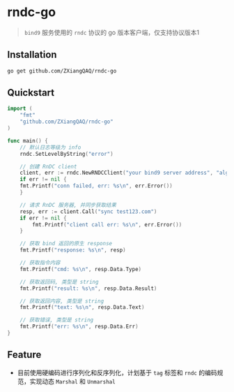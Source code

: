 # rndc-go

> `bind9` 服务使用的 `rndc` 协议的 go 版本客户端，仅支持协议版本1

## Installation

```bash
go get github.com/ZXiangQAQ/rndc-go
```

## Quickstart

```go
import (
	"fmt"
	"github.com/ZXiangQAQ/rndc-go"
)

func main() {
	// 默认日志等级为 info
	rndc.SetLevelByString("error")

	// 创建 RnDC client
	client, err := rndc.NewRNDCClient("your bind9 server address", "algo", "secret")
	if err != nil {
    fmt.Printf("conn failed, err: %s\n", err.Error())
	}

	// 请求 RnDC 服务器, 并同步获取结果
	resp, err := client.Call("sync test123.com")
	if err != nil {
		fmt.Printf("client call err: %s\n", err.Error())
	}

	// 获取 bind 返回的原生 response
	fmt.Printf("response: %s\n", resp)

	// 获取指令内容
	fmt.Printf("cmd: %s\n", resp.Data.Type)

	// 获取返回码, 类型是 string
	fmt.Printf("result: %s\n", resp.Data.Result)

	// 获取返回内容, 类型是 string
	fmt.Printf("text: %s\n", resp.Data.Text)

	// 获取错误, 类型是 string
	fmt.Printf("err: %s\n", resp.Data.Err)
}
```

## Feature

- 目前使用硬编码进行序列化和反序列化，计划基于 `tag` 标签和 `rndc` 的编码规范，实现动态 `Marshal` 和 `Unmarshal`

